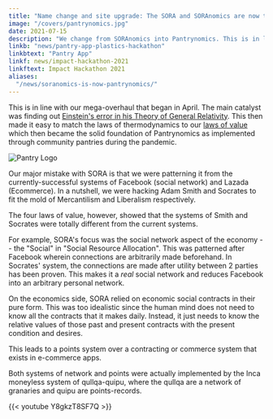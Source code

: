 ```yaml
---
title: "Name change and site upgrade: The SORA and SORAnomics are now the Pantry Hub and Pantrynomics!"
image: "/covers/pantrynomics.jpg"
date: 2021-07-15
description: "We change from SORAnomics into Pantrynomics. This is in line with our mega-overhaul that began in April 2021"
linkb: "news/pantry-app-plastics-hackathon"
linkbtext: "Pantry App"
linkf: news/impact-hackathon-2021
linkftext: Impact Hackathon 2021
aliases:
  "/news/soranomics-is-now-pantrynomics/"
---
```


This is in line with our mega-overhaul that began in April. The main catalyst was finding out [Einstein's error in his Theory of General Relativity](https://superphysics.org/material/fallacies/general-relativity/). This then made it easy to match the laws of thermodynamics to our [laws of value](https://superphysics.org/social/economics/principles/four-laws-of-value/) which then became the solid foundation of Pantrynomics as implemented through community pantries during the pandemic.

![Pantry Logo](/logos/pantry.png)


Our major mistake with SORA is that we were patterning it from the currently-successful systems of Facebook (social network) and Lazada (Ecommerce). In a nutshell, we were hacking Adam Smith and Socrates to fit the mold of Mercantilism and Liberalism respectively. 


The four laws of value, however, showed that the systems of Smith and Socrates were totally different from the current systems. 

For example, SORA's focus was the social network aspect of the economy -- the "Social" in "Social Resource Allocation". This was patterned after Facebook wherein connections are arbitrarily made beforehand. In Socrates' system, the connections are made after utility between 2 parties has been proven. This makes it a *real* social network and reduces Facebook into an arbitrary personal network.   

On the economics side, SORA relied on economic social contracts in their pure form. This was too idealistic since the human mind does not need to know all the contracts that it makes daily. Instead, it just needs to know the relative values of those past and present contracts with the present condition and desires. 

This leads to a points system over a contracting or commerce system that exists in e-commerce apps.  

<!-- The focus of Pantry, on the other hand, is the resource allocation and points-banking part. We realized that the latter is more critical. Moreover, -->

Both systems of network and points were actually implemented by the Inca moneyless system of qullqa-quipu, where the qullqa are a network of granaries and quipu are points-records.


{{< youtube Y8gkzT8SF7Q >}}

